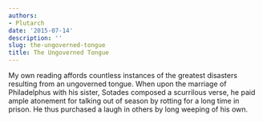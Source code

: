 ```yaml
---
authors:
- Plutarch
date: '2015-07-14'
description: ''
slug: the-ungoverned-tongue
title: The Ungoverned Tongue
---
```

My own reading affords countless instances of the greatest disasters resulting from an ungoverned tongue. When upon the marriage of Philadelphus with his sister, Sotades composed a scurrilous verse, he paid ample atonement for talking out of season by rotting for a long time in prison. He thus purchased a laugh in others by long weeping of his own.



